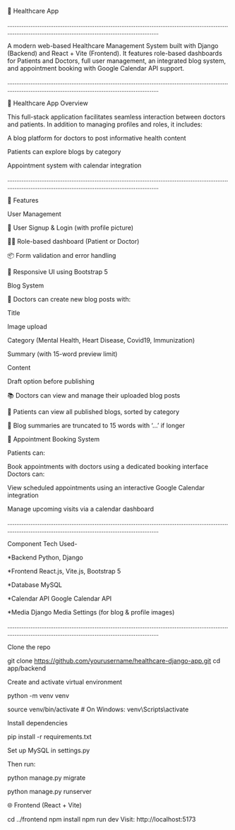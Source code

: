 🏥 Healthcare App

.................................................................................................................................................................................................................

A modern web-based Healthcare Management System built with Django (Backend) and React + Vite (Frontend). It features role-based dashboards for Patients and Doctors, full user management, an integrated blog system, and appointment booking with Google Calendar API support.

.................................................................................................................................................................................................................

🏥 Healthcare App Overview

This full-stack application facilitates seamless interaction between doctors and patients. In addition to managing profiles and roles, it includes:

A blog platform for doctors to post informative health content

Patients can explore blogs by category

Appointment system with calendar integration

.................................................................................................................................................................................................................

🚀 Features

User Management

👤 User Signup & Login (with profile picture)

🧑‍⚕️ Role-based dashboard (Patient or Doctor)

📦 Form validation and error handling

🎨 Responsive UI using Bootstrap 5

Blog System 

📝 Doctors can create new blog posts with:

Title

Image upload

Category (Mental Health, Heart Disease, Covid19, Immunization)

Summary (with 15-word preview limit)

Content

Draft option before publishing

📚 Doctors can view and manage their uploaded blog posts

📰 Patients can view all published blogs, sorted by category

📄 Blog summaries are truncated to 15 words with ‘...’ if longer

📅 Appointment Booking System

Patients can:

Book appointments with doctors using a dedicated booking interface Doctors can:

View scheduled appointments using an interactive Google Calendar integration

Manage upcoming visits via a calendar dashboard


.................................................................................................................................................................................................................

Component	Tech Used-

*Backend	Python, Django

*Frontend	React.js, Vite.js, Bootstrap 5

*Database	MySQL

*Calendar API	Google Calendar API

*Media	Django Media Settings (for blog & profile images)

.................................................................................................................................................................................................................

Clone the repo

git clone https://github.com/yourusername/healthcare-django-app.git cd app/backend

Create and activate virtual environment

python -m venv venv

source venv/bin/activate # On Windows: venv\Scripts\activate

Install dependencies

pip install -r requirements.txt

Set up MySQL in settings.py

Then run:

python manage.py migrate

python manage.py runserver

🌐 Frontend (React + Vite)

cd ../frontend
npm install
npm run dev
Visit: http://localhost:5173


